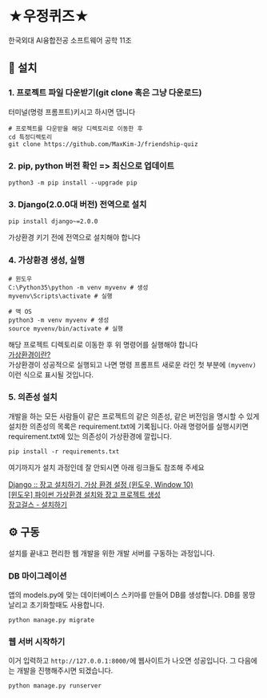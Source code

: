 # ★우정퀴즈★

한국외대 AI융합전공 소프트웨어 공학 11조

## 📲 설치

### 1. 프로젝트 파일 다운받기(git clone 혹은 그냥 다운로드)

터미널(명령 프롬프트)키시고 하시면 댑니다

```shell
# 프로젝트를 다운받을 해당 디렉토리로 이동한 후
cd 특정디렉토리
git clone https://github.com/MaxKim-J/friendship-quiz
```

### 2. pip, python 버전 확인 => 최신으로 업데이트

```shell
python3 -m pip install --upgrade pip
```

### 3. Django(2.0.0대 버전) 전역으로 설치

```shell
pip install django~=2.0.0
```

가상환경 키기 전에 전역으로 설치해야 합니다

### 4. 가상환경 생성, 실행

```shell
# 윈도우
C:\Python35\python -m venv myvenv # 생성
myvenv\Scripts\activate # 실행

# 맥 OS
python3 -m venv myvenv # 생성
source myvenv/bin/activate # 실행
```

해당 프로젝트 디렉토리로 이동한 후 위 명령어를 실행해야 합니다  
[가상환경이란?](https://velog.io/@hanmin_ss/Django-01.-%EA%B0%80%EC%83%81%ED%99%98%EA%B2%BD%EA%B3%BC-%EC%9E%A5%EA%B3%A0%EC%84%A4%EC%B9%98)  
가상환경이 성공적으로 실행되고 나면 명령 프롬프트 새로운 라인 첫 부분에 `(myvenv)` 이런 식으로 표시될 것입니다.

### 5. 의존성 설치

개발을 하는 모든 사람들이 같은 프로젝트의 같은 의존성, 같은 버전임을 명시할 수 있게 설치한 의존성의 목록은 requirement.txt에 기록됩니다. 아래 명령어를 실행시키면 requirement.txt에 있는 의존성이 가상환경에 깔립니다.

```shell
pip install -r requirements.txt
```

여기까지가 설치 과정인데 잘 안되시면 아래 링크들도 참조해 주세요

[Django :: 장고 설치하기, 가상 환경 설정 (윈도우, Window 10)](https://hongku.tistory.com/258)  
[[윈도우] 파이썬 가상환경 설치와 장고 프로젝트 생성](https://kis6473.tistory.com/49)  
[장고걸스 - 설치하기](https://tutorial.djangogirls.org/ko/installation/)

## ⚙️ 구동

설치를 끝내고 편리한 웹 개발을 위한 개발 서버를 구동하는 과정입니다.

### DB 마이그레이션

앱의 models.py에 맞는 데이터베이스 스키마를 만들어 DB를 생성합니다. DB를 몽땅 날리고 초기화할때도 사용합니다.

```shell
python manage.py migrate
```

### 웹 서버 시작하기

이거 입력하고 `http://127.0.0.1:8000/`에 웹사이트가 나오면 성공입니다. 그 다음에는 개발을 진행해주시면 되겠습니다.

```shell
python manage.py runserver
```
